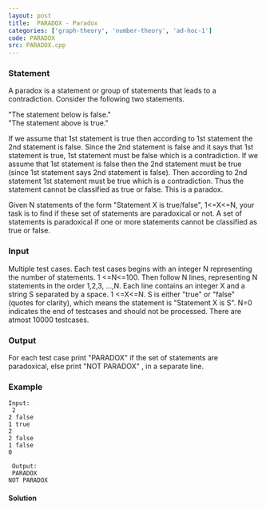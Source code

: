 ```yaml
---
layout: post
title:  PARADOX - Paradox
categories: ['graph-theory', 'number-theory', 'ad-hoc-1']
code: PARADOX
src: PARADOX.cpp
---
```


### **Statement**

A paradox is a statement or group of statements that leads to a contradiction.
Consider the following two statements.

"The statement below is false."  
"The statement above is true."

If we assume that 1st statement is true then according to 1st statement the
2nd statement is false. Since the 2nd statement is false and it says that 1st
statement is true, 1st statement must be false which is a contradiction. If we
assume that 1st statement is false then the 2nd statement must be true (since
1st statement says 2nd statement is false). Then according to 2nd statement
1st statement must be true which is a contradiction. Thus the statement cannot
be classified as true or false. This is a paradox.

Given N statements of the form "Statement X is true/false", 1<=X<=N, your task
is to find if these set of statements are paradoxical or not. A set of
statements is paradoxical if one or more statements cannot be classified as
true or false.

### Input

Multiple test cases. Each test cases begins with an integer N representing the
number of statements. 1 <=N<=100. Then follow N lines, representing N
statements in the order 1,2,3, ...,N. Each line contains an integer X and a
string S separated by a space. 1 <=X<=N. S is either "true" or "false"
(quotes for clarity), which means the statement is "Statement X is S". N=0
indicates the end of testcases and should not be processed. There are atmost
10000 testcases.

### Output

For each test case print "PARADOX" if the set of statements are
paradoxical, else print "NOT PARADOX" , in a separate line.

### Example

    
    
    Input:  
     2  
    2 false  
    1 true  
    2  
    2 false  
    1 false  
    0  
      
     Output:  
     PARADOX  
    NOT PARADOX  
    



#### **Solution**



